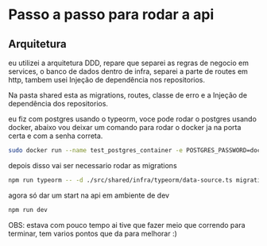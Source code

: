 # Passo a passo para rodar a api

## Arquitetura

eu utilizei a arquitetura DDD, repare que separei as regras de negocio em services, o banco de dados dentro de infra, separei a parte de routes em http, tambem usei Injeção de dependência nos repositorios.

Na pasta shared esta as migrations, routes, classe de erro e a Injeção de dependência dos repositorios.

eu fiz com postgres usando o typeorm, voce pode rodar o postgres usando docker, abaixo vou deixar um comando para rodar o docker ja na porta certa e com a senha correta.

```sh
sudo docker run --name test_postgres_container -e POSTGRES_PASSWORD=docker -p 5431:5432 -d postgres
```

depois disso vai ser necessario rodar as migrations

```sh
npm run typeorm -- -d ./src/shared/infra/typeorm/data-source.ts migration:run
```

agora só dar um start na api em ambiente de dev

```sh
npm run dev
```

OBS: estava com pouco tempo ai tive que fazer meio que correndo para terminar, tem varios pontos que da para melhorar :)
